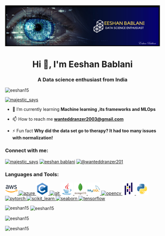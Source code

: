 ![logo](https://github.com/eeshan15/eeshan15/blob/main/Screenshot%202024-02-01%20204552.png)
<h1 align="center">Hi 👋, I'm Eeshan Bablani</h1>
<h3 align="center">A Data science enthusiast from India</h3>


<p align="left"> <img src="https://komarev.com/ghpvc/?username=eeshan15&label=Profile%20views&color=0e75b6&style=flat" alt="eeshan15" /> </p>

<p align="left"> <a href="https://twitter.com/majestic_says" target="blank"><img src="https://img.shields.io/twitter/follow/majestic_says?logo=twitter&style=for-the-badge" alt="majestic_says" /></a> </p>

- 🌱 I’m currently learning **Machine learning ,its frameworks and MLOps**

- 📫 How to reach me **wanteddranzer2003@gmail.com**

- ⚡ Fun fact **Why did the data set go to therapy? It had too many issues with normalization!**

<h3 align="left">Connect with me:</h3>
<p align="left">
<a href="https://twitter.com/majestic_says" target="blank"><img align="center" src="https://raw.githubusercontent.com/rahuldkjain/github-profile-readme-generator/master/src/images/icons/Social/twitter.svg" alt="majestic_says" height="30" width="40" /></a>
<a href="https://linkedin.com/in/eeshan bablani" target="blank"><img align="center" src="https://raw.githubusercontent.com/rahuldkjain/github-profile-readme-generator/master/src/images/icons/Social/linked-in-alt.svg" alt="eeshan bablani" height="30" width="40" /></a>
<a href="https://www.hackerrank.com/@wanteddranzer201" target="blank"><img align="center" src="https://raw.githubusercontent.com/rahuldkjain/github-profile-readme-generator/master/src/images/icons/Social/hackerrank.svg" alt="@wanteddranzer201" height="30" width="40" /></a>
</p>

<h3 align="left">Languages and Tools:</h3>
<p align="left"> <a href="https://aws.amazon.com" target="_blank" rel="noreferrer"> <img src="https://raw.githubusercontent.com/devicons/devicon/master/icons/amazonwebservices/amazonwebservices-original-wordmark.svg" alt="aws" width="40" height="40"/> </a> <a href="https://azure.microsoft.com/en-in/" target="_blank" rel="noreferrer"> <img src="https://www.vectorlogo.zone/logos/microsoft_azure/microsoft_azure-icon.svg" alt="azure" width="40" height="40"/> </a> <a href="https://www.cprogramming.com/" target="_blank" rel="noreferrer"> <img src="https://raw.githubusercontent.com/devicons/devicon/master/icons/c/c-original.svg" alt="c" width="40" height="40"/> </a> <a href="https://git-scm.com/" target="_blank" rel="noreferrer"> <img src="https://www.vectorlogo.zone/logos/git-scm/git-scm-icon.svg" alt="git" width="40" height="40"/> </a> <a href="https://www.java.com" target="_blank" rel="noreferrer"> <img src="https://raw.githubusercontent.com/devicons/devicon/master/icons/java/java-original.svg" alt="java" width="40" height="40"/> </a> <a href="https://www.mongodb.com/" target="_blank" rel="noreferrer"> <img src="https://raw.githubusercontent.com/devicons/devicon/master/icons/mongodb/mongodb-original-wordmark.svg" alt="mongodb" width="40" height="40"/> </a> <a href="https://www.mysql.com/" target="_blank" rel="noreferrer"> <img src="https://raw.githubusercontent.com/devicons/devicon/master/icons/mysql/mysql-original-wordmark.svg" alt="mysql" width="40" height="40"/> </a> <a href="https://opencv.org/" target="_blank" rel="noreferrer"> <img src="https://www.vectorlogo.zone/logos/opencv/opencv-icon.svg" alt="opencv" width="40" height="40"/> </a> <a href="https://pandas.pydata.org/" target="_blank" rel="noreferrer"> <img src="https://raw.githubusercontent.com/devicons/devicon/2ae2a900d2f041da66e950e4d48052658d850630/icons/pandas/pandas-original.svg" alt="pandas" width="40" height="40"/> </a> <a href="https://www.python.org" target="_blank" rel="noreferrer"> <img src="https://raw.githubusercontent.com/devicons/devicon/master/icons/python/python-original.svg" alt="python" width="40" height="40"/> </a> <a href="https://pytorch.org/" target="_blank" rel="noreferrer"> <img src="https://www.vectorlogo.zone/logos/pytorch/pytorch-icon.svg" alt="pytorch" width="40" height="40"/> </a> <a href="https://scikit-learn.org/" target="_blank" rel="noreferrer"> <img src="https://upload.wikimedia.org/wikipedia/commons/0/05/Scikit_learn_logo_small.svg" alt="scikit_learn" width="40" height="40"/> </a> <a href="https://seaborn.pydata.org/" target="_blank" rel="noreferrer"> <img src="https://seaborn.pydata.org/_images/logo-mark-lightbg.svg" alt="seaborn" width="40" height="40"/> </a> <a href="https://www.tensorflow.org" target="_blank" rel="noreferrer"> <img src="https://www.vectorlogo.zone/logos/tensorflow/tensorflow-icon.svg" alt="tensorflow" width="40" height="40"/> </a> </p>

<p><img align="left" src="https://github-readme-stats.vercel.app/api/top-langs?username=eeshan15&show_icons=true&locale=en&layout=compact" alt="eeshan15" /></p>

<p>&nbsp;<img align="center" src="https://github-readme-stats.vercel.app/api?username=eeshan15&show_icons=true&locale=en" alt="eeshan15" /></p>

<p><img align="center" src="https://github-readme-streak-stats.herokuapp.com/?user=eeshan15&" alt="eeshan15" /></p>
<p><img align="center" src="https://holopin.me/eeshan15" alt="eeshan15" /></p>
